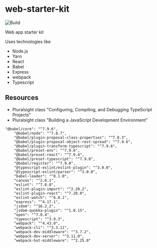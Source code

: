 # web-starter-kit
![Build](https://github.com/josellausas/web-starter-kit/workflows/Build/badge.svg)

Web app starter kit

Uses technologies like
- Node.js
- Yarn
- React
- Babel
- Express
- webpack
- Typescript

## Resources
- Pluralsight class "Configuring, Compiling, and Debugging TypeScript Projects"
- Pluralsight class "Building a JavaScript Development Environment"

```
"@babel/core": "^7.9.6",
    "@babel/node": "^7.8.7",
    "@babel/plugin-proposal-class-properties": "^7.8.3",
    "@babel/plugin-proposal-object-rest-spread": "^7.9.6",
    "@babel/plugin-transform-typescript": "^7.9.6",
    "@babel/preset-env": "^7.9.6",
    "@babel/preset-react": "^7.9.4",
    "@babel/preset-typescript": "^7.9.0",
    "@babel/register": "^7.9.0",
    "@typescript-eslint/eslint-plugin": "^3.0.0",
    "@typescript-eslint/parser": "^3.0.0",
    "babel-loader": "^8.1.0",
    "canvas": "^2.6.1",
    "eslint": "^7.0.0",
    "eslint-plugin-import": "^2.20.2",
    "eslint-plugin-react": "^7.20.0",
    "eslint-watch": "^6.0.1",
    "express": "^4.17.1",
    "jsdom": "^16.2.2",
    "jsdom-quokka-plugin": "^1.0.15",
    "open": "^7.0.4",
    "typescript": "^3.9.3",
    "webpack": "^4.43.0",
    "webpack-cli": "^3.3.11",
    "webpack-dev-middleware": "^3.7.2",
    "webpack-dev-server": "^3.11.0",
    "webpack-hot-middleware": "^2.25.0"
```
